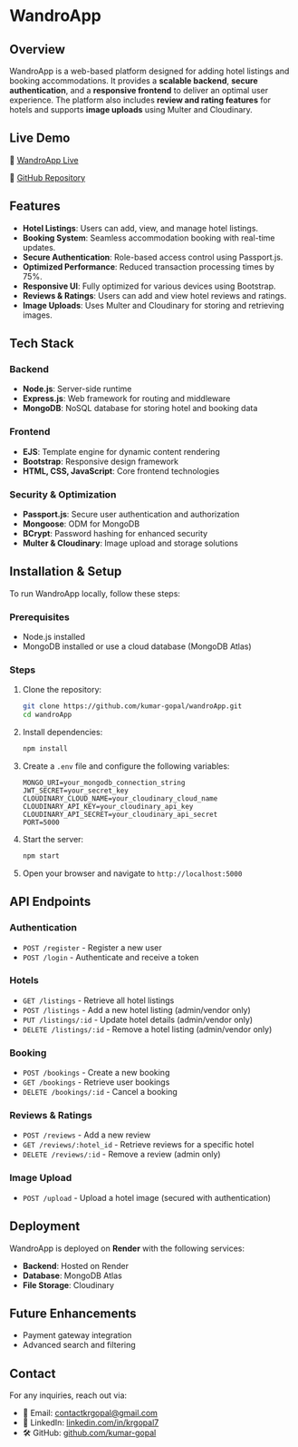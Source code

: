 # WandroApp

## Overview
WandroApp is a web-based platform designed for adding hotel listings and booking accommodations. It provides a **scalable backend**, **secure authentication**, and a **responsive frontend** to deliver an optimal user experience. The platform also includes **review and rating features** for hotels and supports **image uploads** using Multer and Cloudinary.

## Live Demo
🔗 [WandroApp Live](https://wandroapp.onrender.com/listings)

🔗 [GitHub Repository](https://github.com/kumar-gopal/wandroApp)

## Features
- **Hotel Listings**: Users can add, view, and manage hotel listings.
- **Booking System**: Seamless accommodation booking with real-time updates.
- **Secure Authentication**: Role-based access control using Passport.js.
- **Optimized Performance**: Reduced transaction processing times by 75%.
- **Responsive UI**: Fully optimized for various devices using Bootstrap.
- **Reviews & Ratings**: Users can add and view hotel reviews and ratings.
- **Image Uploads**: Uses Multer and Cloudinary for storing and retrieving images.

## Tech Stack
### Backend
- **Node.js**: Server-side runtime
- **Express.js**: Web framework for routing and middleware
- **MongoDB**: NoSQL database for storing hotel and booking data

### Frontend
- **EJS**: Template engine for dynamic content rendering
- **Bootstrap**: Responsive design framework
- **HTML, CSS, JavaScript**: Core frontend technologies

### Security & Optimization
- **Passport.js**: Secure user authentication and authorization
- **Mongoose**: ODM for MongoDB
- **BCrypt**: Password hashing for enhanced security
- **Multer & Cloudinary**: Image upload and storage solutions

## Installation & Setup
To run WandroApp locally, follow these steps:

### Prerequisites
- Node.js installed
- MongoDB installed or use a cloud database (MongoDB Atlas)

### Steps
1. Clone the repository:
   ```bash
   git clone https://github.com/kumar-gopal/wandroApp.git
   cd wandroApp
   ```
2. Install dependencies:
   ```bash
   npm install
   ```
3. Create a `.env` file and configure the following variables:
   ```env
   MONGO_URI=your_mongodb_connection_string
   JWT_SECRET=your_secret_key
   CLOUDINARY_CLOUD_NAME=your_cloudinary_cloud_name
   CLOUDINARY_API_KEY=your_cloudinary_api_key
   CLOUDINARY_API_SECRET=your_cloudinary_api_secret
   PORT=5000
   ```
4. Start the server:
   ```bash
   npm start
   ```
5. Open your browser and navigate to `http://localhost:5000`

## API Endpoints
### Authentication
- `POST /register` - Register a new user
- `POST /login` - Authenticate and receive a token

### Hotels
- `GET /listings` - Retrieve all hotel listings
- `POST /listings` - Add a new hotel listing (admin/vendor only)
- `PUT /listings/:id` - Update hotel details (admin/vendor only)
- `DELETE /listings/:id` - Remove a hotel listing (admin/vendor only)

### Booking
- `POST /bookings` - Create a new booking
- `GET /bookings` - Retrieve user bookings
- `DELETE /bookings/:id` - Cancel a booking

### Reviews & Ratings
- `POST /reviews` - Add a new review
- `GET /reviews/:hotel_id` - Retrieve reviews for a specific hotel
- `DELETE /reviews/:id` - Remove a review (admin only)

### Image Upload
- `POST /upload` - Upload a hotel image (secured with authentication)

## Deployment
WandroApp is deployed on **Render** with the following services:
- **Backend**: Hosted on Render
- **Database**: MongoDB Atlas
- **File Storage**: Cloudinary

## Future Enhancements
- Payment gateway integration
- Advanced search and filtering

## Contact
For any inquiries, reach out via:
- 📧 Email: contactkrgopal@gmail.com
- 🔗 LinkedIn: [linkedin.com/in/krgopal7](https://www.linkedin.com/in/krgopal7/)
- 🛠 GitHub: [github.com/kumar-gopal](https://github.com/kumar-gopal)

